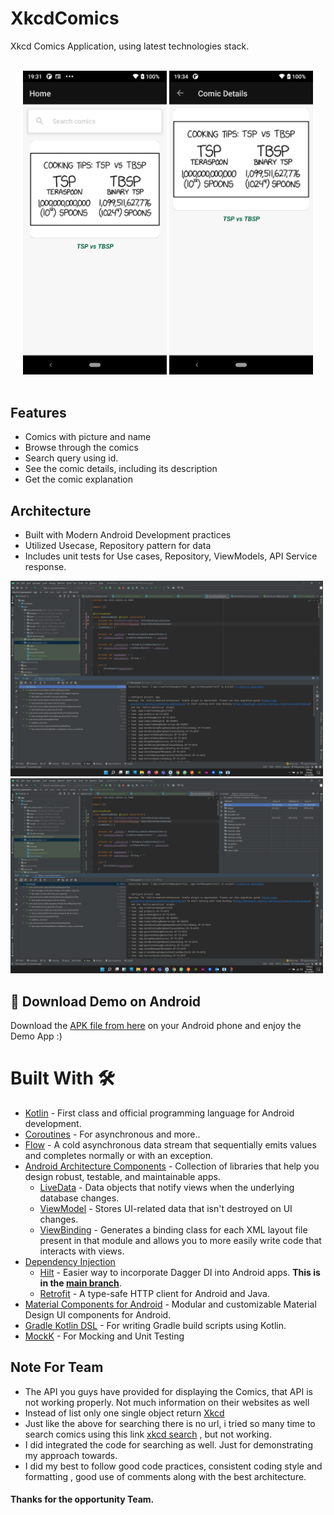 # XkcdComics
Xkcd Comics Application, using latest technologies stack.

<br/>

<div align="center">
  <img src="https://github.com/yasirnaseem1990/XkcdComics/blob/master/Home_Screenshot.png" width="230px" /> 
  <img src="https://github.com/yasirnaseem1990/XkcdComics/blob/master/ComicDetail_Screenshot.png" width="230px" />  
</div>

<br/>

## Features
* Comics with picture and name
* Browse through the comics
* Search query using id.
* See the comic details, including its description
* Get the comic explanation


## Architecture
* Built with Modern Android Development practices
* Utilized Usecase, Repository pattern for data
* Includes unit tests for Use cases, Repository, ViewModels, API Service response.

<img src="https://github.com/yasirnaseem1990/XkcdComics/blob/master/TestCases_Screenshot.png" width="500px" />
<img src="https://github.com/yasirnaseem1990/XkcdComics/blob/master/CodeCoverage_Screenshot.png" width="500px" />

## 📱 Download Demo on Android
Download the [APK file from here](https://github.com/yasirnaseem1990/XkcdComics/blob/master/apk/XkcdComics.apk?raw=true) on your Android phone and enjoy the Demo App :)

# Built With 🛠
- [Kotlin](https://kotlinlang.org/) - First class and official programming language for Android development.
- [Coroutines](https://kotlinlang.org/docs/reference/coroutines-overview.html) - For asynchronous and more..
- [Flow](https://kotlin.github.io/kotlinx.coroutines/kotlinx-coroutines-core/kotlinx.coroutines.flow/-flow/) - A cold asynchronous data stream that sequentially emits values and completes normally or with an exception.
- [Android Architecture Components](https://developer.android.com/topic/libraries/architecture) - Collection of libraries that help you design robust, testable, and maintainable apps.
  - [LiveData](https://developer.android.com/topic/libraries/architecture/livedata) - Data objects that notify views when the underlying database changes.
  - [ViewModel](https://developer.android.com/topic/libraries/architecture/viewmodel) - Stores UI-related data that isn't destroyed on UI changes.
  - [ViewBinding](https://developer.android.com/topic/libraries/view-binding) - Generates a binding class for each XML layout file present in that module and allows you to more easily write code that interacts with views.
- [Dependency Injection](https://developer.android.com/training/dependency-injection)
  - [Hilt](https://dagger.dev/hilt) - Easier way to incorporate Dagger DI into Android apps. **This is in the [main branch](https://github.com/yasirnaseem1990/XkcdComics)**.
  - [Retrofit](https://square.github.io/retrofit/) - A type-safe HTTP client for Android and Java.
- [Material Components for Android](https://github.com/material-components/material-components-android) - Modular and customizable Material Design UI components for Android.
- [Gradle Kotlin DSL](https://docs.gradle.org/current/userguide/kotlin_dsl.html) - For writing Gradle build scripts using Kotlin.
- [MockK](https://mockk.io) - For Mocking and Unit Testing

## Note For Team
* The API you guys have provided for displaying the Comics, that API is not working properly. Not much information on their websites as well
* Instead of list only one single object return [Xkcd](https://xkcd.com/info.0.json)
* Just like the above for searching there is no url, i tried so many time to search comics using this link [ xkcd search](https://relevantxkcd.appspot.com/) , but not working.
* I did integrated the code for searching as well. Just for demonstrating my approach towards.
* I did my best to follow good code practices, consistent coding style and formatting , good use of comments along with the best architecture.

#### Thanks for the opportunity Team. 

